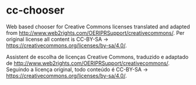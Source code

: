# cc-chooser
Web based chooser for Creative Commons licenses translated and adapted from http://www.web2rights.com/OERIPRSupport/creativecommons/. Per original license all content is CC-BY-SA -> https://creativecommons.org/licenses/by-sa/4.0/.

Assistent de escolha de licenças Creative Commons, traduzido e adaptado de http://www.web2rights.com/OERIPRSupport/creativecommons/. Seguindo a licença original, todo conteúdo é CC-BY-SA -> https://creativecommons.org/licenses/by-sa/4.0/.
